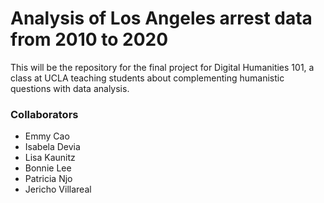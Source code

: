 # Analysis of Los Angeles arrest data from 2010 to 2020
This will be the repository for the final project for Digital Humanities 101, a class at UCLA teaching students about complementing humanistic questions with data analysis.


### Collaborators

- Emmy Cao
- Isabela Devia
- Lisa Kaunitz
- Bonnie Lee
- Patricia Njo
- Jericho Villareal

